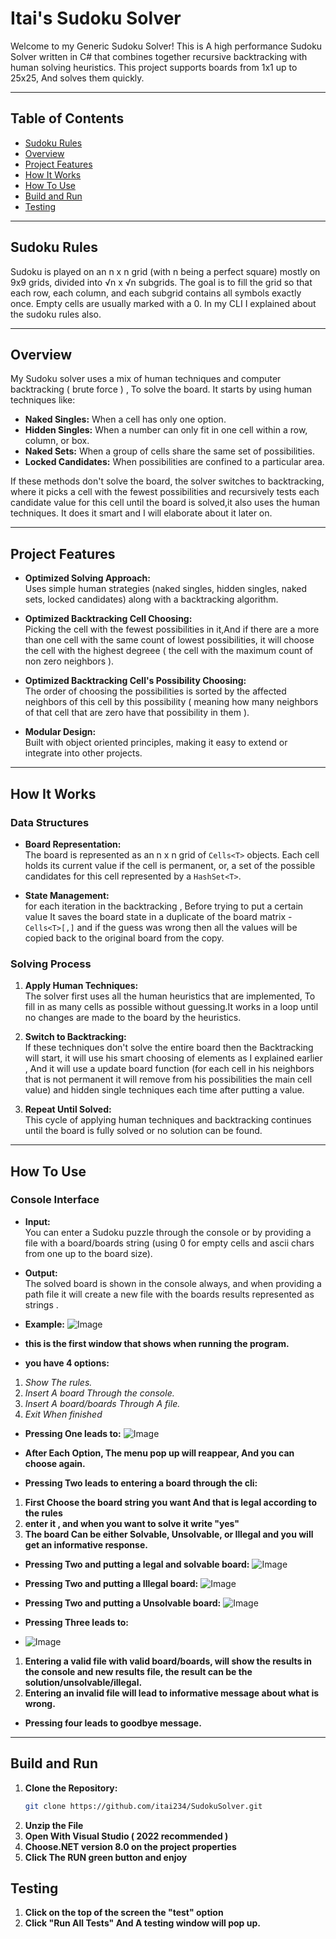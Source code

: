 # Itai's Sudoku Solver

Welcome to my Generic Sudoku Solver! This is A high performance Sudoku Solver written in C# that combines together recursive backtracking with human solving heuristics. This project supports boards from 1x1 up to 25x25, And solves them quickly.

---

## Table of Contents

- [Sudoku Rules](#sudoku-rules)
- [Overview](#overview)
- [Project Features](#project-features)
- [How It Works](#how-it-works)
- [How To Use](#how-to-use)
- [Build and Run](#build-and-run)
- [Testing](#testing)

---



## Sudoku Rules

Sudoku is played on an n x n grid (with n being a perfect square) mostly on 9x9 grids, divided into √n x √n subgrids. The goal is to fill the grid so that each row, each column, and each subgrid contains all symbols exactly once. Empty cells are usually marked with a 0. In my CLI I explained about the sudoku rules also.

---

## Overview

My Sudoku solver uses a mix of human techniques and computer backtracking ( brute force ) , To solve the board. It starts by using human techniques like:

- **Naked Singles:** When a cell has only one option.
- **Hidden Singles:** When a number can only fit in one cell within a row, column, or box.
- **Naked Sets:** When a group of cells share the same set of possibilities.
- **Locked Candidates:** When possibilities are confined to a particular area.

If these methods don't solve the board, the solver switches to backtracking, where it picks a cell with the fewest possibilities and recursively tests each candidate value for this cell until the board is solved,it also uses the human techniques. It does it smart and I will elaborate about it later on.

---

## Project Features

- **Optimized Solving Approach:**  
  Uses simple human strategies (naked singles, hidden singles, naked sets, locked candidates) along with a backtracking algorithm.
  
- **Optimized Backtracking Cell Choosing:**  
  Picking the cell with the fewest possibilities in it,And if there are a more than one cell with the same count of lowest possibilities, it will choose the cell with the highest degreee ( the cell with the maximum count of non zero neighbors ).
- **Optimized Backtracking Cell's Possibility Choosing:**  
  The order of choosing the possibilities is sorted by the affected neighbors of this cell by this possibility ( meaning how many neighbors of that cell that are zero have that possibility in them ).
  
- **Modular Design:**  
  Built with object oriented principles, making it easy to extend or integrate into other projects.

---

## How It Works


### Data Structures
- **Board Representation:**  
  The board is represented as an n x n grid of `Cells<T>` objects. Each cell holds its current value if the cell is permanent, or, a set of the possible candidates for this cell represented by a `HashSet<T>`.


- **State Management:**  
  for each iteration in the backtracking , Before trying to put a certain value It saves the board state in a duplicate of the board matrix - `Cells<T>[,]` and if the guess was wrong then all the values will be copied back to the original board from the copy.

### Solving Process 
1. **Apply Human Techniques:**  
   The solver first uses all the human heuristics that are implemented, To fill in as many cells as possible without guessing.It works in a loop until no changes are made to the board by the heuristics.

2. **Switch to Backtracking:**  
   If these techniques don't solve the entire board then the Backtracking will start, it will use his smart choosing of elements as I explained earlier , And it will use a update board function (for each cell in his neighbors that is not permanent it will remove from his possibilities the main cell value)  and hidden single techniques each time after putting a value.

3. **Repeat Until Solved:**  
   This cycle of applying human techniques and backtracking continues until the board is fully solved or no solution can be found.


---

## How To Use

### Console Interface

- **Input:**  
  You can enter a Sudoku puzzle through the console or by providing a file with a board/boards string (using 0 for empty cells and ascii chars from one up to the board size).
  
- **Output:**  
  The solved board is shown in the console always, and when providing a path file it will create a new file with the boards results represented as strings .

- **Example:** 
![Image](https://github.com/user-attachments/assets/8b3d6420-b970-4fd5-a7e0-97d730e2e4f5)
- **this is the first window that shows when running the program.**
- **you have 4 options:**
1. *Show The rules.*
2. *Insert A board Through the console.*
3. *Insert A board/boards Through A file.*
4. *Exit When finished*

- **Pressing One leads to:**
![Image](https://github.com/user-attachments/assets/6d89d6e0-8c31-4879-803e-bd1173616d1d)
- **After Each Option, The menu pop up will reappear, And you can choose again.**

- **Pressing Two leads to entering a board through the cli:**
1. **First Choose the board string you want And that is legal according to the rules**
2. **enter it , and when you want to solve it write "yes"**
3. **The board Can be either Solvable, Unsolvable, or Illegal and you will get an informative response.**
- **Pressing Two and putting a legal and solvable board:**
![Image](https://github.com/user-attachments/assets/e1712fe3-5262-4d67-b421-427bae2e9a9e)
- **Pressing Two and putting a Illegal board:**
![Image](https://github.com/user-attachments/assets/c897ba13-e3fe-4864-919f-cf24e7fbc41d)
- **Pressing Two and putting a Unsolvable board:**
![Image](https://github.com/user-attachments/assets/3796528c-0cf0-4c72-bced-de88d107bbb9)

- **Pressing Three leads to:**
- ![Image](https://github.com/user-attachments/assets/281296e7-6d42-43d5-9755-34519c7a504b)

1. **Entering a valid file with valid board/boards, will show the results in the console and new results file, the result can be the solution/unsolvable/illegal.**
2. **Entering an invalid file will lead to informative message about what is wrong.**

- **Pressing four leads to goodbye message.**

---

## Build and Run

1. **Clone the Repository:**
   ```bash
   git clone https://github.com/itai234/SudokuSolver.git
2. **Unzip the File**
3. **Open With Visual Studio ( 2022 recommended )**
4. **Choose.NET version 8.0 on the project properties**
5. **Click The RUN green button and enjoy**



## Testing

1. **Click on the top of the screen the "test" option**
2. **Click "Run All Tests" And A testing window will pop up.**

